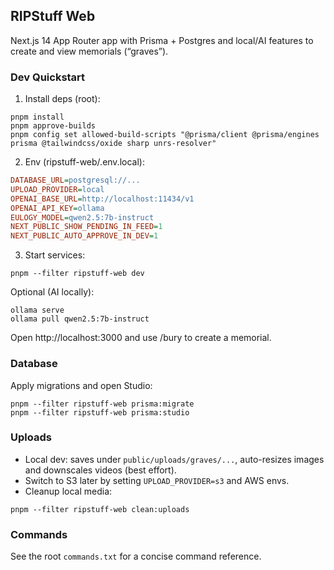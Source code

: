 ## RIPStuff Web

Next.js 14 App Router app with Prisma + Postgres and local/AI features to create and view memorials (“graves”).

### Dev Quickstart

1) Install deps (root):
```pwsh
pnpm install
pnpm approve-builds
pnpm config set allowed-build-scripts "@prisma/client @prisma/engines prisma @tailwindcss/oxide sharp unrs-resolver"
```

2) Env (ripstuff-web/.env.local):
```ini
DATABASE_URL=postgresql://...
UPLOAD_PROVIDER=local
OPENAI_BASE_URL=http://localhost:11434/v1
OPENAI_API_KEY=ollama
EULOGY_MODEL=qwen2.5:7b-instruct
NEXT_PUBLIC_SHOW_PENDING_IN_FEED=1
NEXT_PUBLIC_AUTO_APPROVE_IN_DEV=1
```

3) Start services:
```pwsh
pnpm --filter ripstuff-web dev
```
Optional (AI locally):
```pwsh
ollama serve
ollama pull qwen2.5:7b-instruct
```

Open http://localhost:3000 and use /bury to create a memorial.

### Database

Apply migrations and open Studio:
```pwsh
pnpm --filter ripstuff-web prisma:migrate
pnpm --filter ripstuff-web prisma:studio
```

### Uploads

- Local dev: saves under `public/uploads/graves/...`, auto-resizes images and downscales videos (best effort).
- Switch to S3 later by setting `UPLOAD_PROVIDER=s3` and AWS envs.
- Cleanup local media:
```pwsh
pnpm --filter ripstuff-web clean:uploads
```

### Commands

See the root `commands.txt` for a concise command reference.
